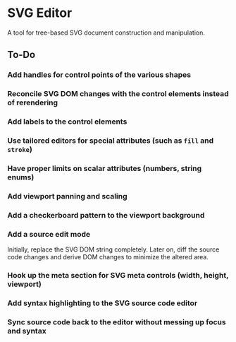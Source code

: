 # SVG Editor

A tool for tree-based SVG document construction and manipulation.

## To-Do

### Add handles for control points of the various shapes

### Reconcile SVG DOM changes with the control elements instead of rerendering

### Add labels to the control elements

### Use tailored editors for special attributes (such as `fill` and `stroke`)

### Have proper limits on scalar attributes (numbers, string enums)

### Add viewport panning and scaling

### Add a checkerboard pattern to the viewport background

### Add a source edit mode

Initially, replace the SVG DOM string completely. Later on, diff the source code
changes and derive DOM changes to minimize the altered area.

### Hook up the meta section for SVG meta controls (width, height, viewport)

### Add syntax highlighting to the SVG source code editor

### Sync source code back to the editor without messing up focus and syntax
